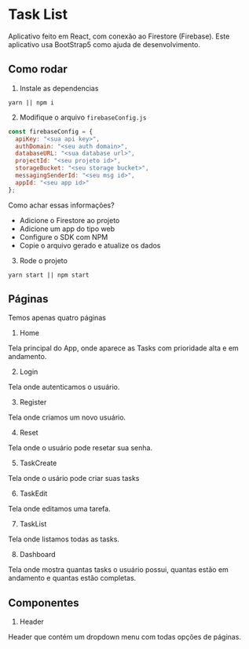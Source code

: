 # Task List

Aplicativo feito em React, com conexão ao Firestore (Firebase).
Este aplicativo usa BootStrap5 como ajuda de desenvolvimento.

## Como rodar
1. Instale as dependencias
```
yarn || npm i
```

2. Modifique o arquivo `firebaseConfig.js`
```js
const firebaseConfig = {
  apiKey: "<sua api key>",
  authDomain: "<seu auth domain>",
  databaseURL: "<sua database url>",
  projectId: "<seu projeto id>",
  storageBucket: "<seu storage bucket>",
  messagingSenderId: "<seu msg id>",
  appId: "<seu app id>"
};
```
Como achar essas informações?
* Adicione o Firestore ao projeto
* Adicione um app do tipo web
* Configure o SDK com NPM
* Copie o arquivo gerado e atualize os dados

3. Rode o projeto
```
yarn start || npm start
```

## Páginas
Temos apenas quatro páginas

1. Home

Tela principal do App, onde aparece as Tasks com prioridade alta e em andamento.

2. Login

Tela onde autenticamos o usuário.

3. Register

Tela onde criamos um novo usuário.

4. Reset

Tela onde o usuário pode resetar sua senha.

5. TaskCreate

Tela onde o usário pode criar suas tasks

6. TaskEdit

Tela onde editamos uma tarefa.

7. TaskList

Tela onde listamos todas as tasks.

8. Dashboard

Tela onde mostra quantas tasks o usuário possui, quantas estão em andamento e quantas estão completas.

## Componentes


1. Header

Header que contém um dropdown menu com todas opções de páginas.

